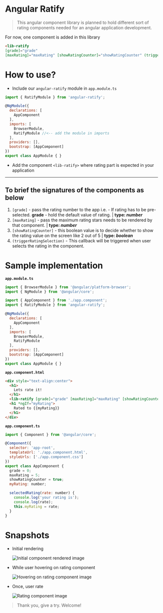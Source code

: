 # Angular Ratify

> This angular component library is planned to hold different sort of rating components needed for an angular application development.

For now, one component is added in this library
```html
<lib-ratify 
[grade]="grade" 
[maxRating]="maxRating" [showRatingCounter]="showRatingCounter" (triggerRatingSelection)="selectedRating($event)"></lib-ratify>
```

# How to use?

* Include our ```angular-ratify``` module in ```app.module.ts```
```javascript
import { RatifyModule } from 'angular-ratify';

@NgModule({
  declarations: [
    AppComponent
  ],
  imports: [
    BrowserModule,
    RatifyModule //<-- add the module in imports
  ],
  providers: [],
  bootstrap: [AppComponent]
})
export class AppModule { }
```

* Add the component ```<lib-ratify>``` where rating part is expected in your application

---

## To brief the signatures of the components as below

1. ```[grade]``` - pass the rating number to the app i.e. - If rating has to be pre-selected. **grade** - hold the default value of rating. | __type: *number*__
2. ```[maxRating]``` - pass the maximum rating stars needs to be rendered by that component. | __type: *number*__
3. ```[showRatingCounter]``` - this boolean value is to decide whether to show the rating value on the screen like 2 out of 5 | __type: *boolean*__
4. ```(triggerRatingSelection)``` - This callback will be triggered when user selects the rating in the component.

# Sample implementation

**```app.module.ts```**

```javascript
import { BrowserModule } from '@angular/platform-browser';
import { NgModule } from '@angular/core';

import { AppComponent } from './app.component';
import { RatifyModule } from 'angular-ratify';

@NgModule({
  declarations: [
    AppComponent
  ],
  imports: [
    BrowserModule,
    RatifyModule
  ],
  providers: [],
  bootstrap: [AppComponent]
})
export class AppModule { }

```

**```app.component.html```**

```html
<div style="text-align:center">
  <h1>
    Lets rate it!
  </h1>
  <lib-ratify [grade]="grade" [maxRating]="maxRating" [showRatingCounter]="showRatingCounter" (triggerRatingSelection)="selectedRating($event)"></lib-ratify>
  <h1 *ngIf="myRating">
    Rated to {{myRating}}
  </h1>
</div>
```

**```app.component.ts```**

```javascript
import { Component } from '@angular/core';

@Component({
  selector: 'app-root',
  templateUrl: './app.component.html',
  styleUrls: ['./app.component.css']
})
export class AppComponent {
  grade = 0;
  maxRating = 5;
  showRatingCounter = true;
  myRating: number;

  selectedRating(rate: number) {
    console.log('your rating is');
    console.log(rate);
    this.myRating = rate;
  }
}

```

# Snapshots
* Initial rendering  

    ![Initial component rendered image](https://raw.githubusercontent.com/mohanramphp/angular-component-library/master/src/assets/images/initial-rendered-component.png)

* While user hovering on rating component  

    ![Hovering on rating component image](https://raw.githubusercontent.com/mohanramphp/angular-component-library/master/src/assets/images/hovering.png)

* Once, user rate  

    ![Rating component image](https://raw.githubusercontent.com/mohanramphp/angular-component-library/master/src/assets/images/final.png)

> Thank you, give a try. Welcome!